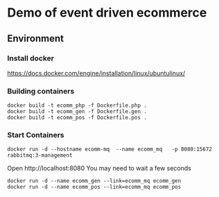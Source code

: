 # Demo of event driven ecommerce 

## Environment

### Install docker
https://docs.docker.com/engine/installation/linux/ubuntulinux/

### Building containers
```shell
docker build -t ecomm_php -f Dockerfile.php .
docker build -t ecomm_gen -f Dockerfile.gen .
docker build -t ecomm_pos -f Dockerfile.pos .
```

### Start Containers
```shell
docker run -d --hostname ecomm-mq  --name ecomm_mq   -p 8080:15672 rabbitmq:3-management
```
Open http://localhost:8080  You may need to wait a few seconds
```shell
docker run -d --name ecomm_gen --link=ecomm_mq ecomm_gen
docker run -d --name ecomm_pos --link=ecomm_mq ecomm_pos
```
